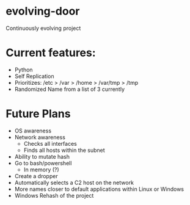 # evolving-door
Continuously evolving project

# Current features:
-   Python
-   Self Replication
-   Prioritizes: /etc > /var > /home > /var/tmp > /tmp
-   Randomized Name from a list of 3 currently


# Future Plans
- OS awareness
- Network awareness
    - Checks all interfaces
    - Finds all hosts within the subnet
- Ability to mutate hash
- Go to bash/powershell
    - In memory (?)
- Create a dropper
- Automatically selects a C2 host on the network
- More names closer to default applications within Linux or Windows
- Windows Rehash of the project
  
  
  
